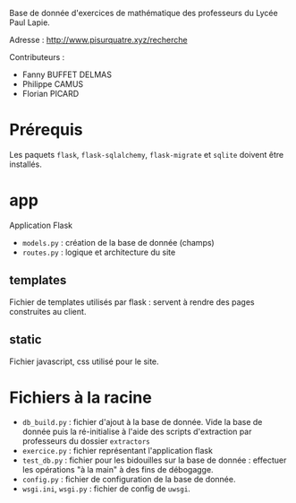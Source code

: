 Base de donnée d'exercices de mathématique des professeurs du Lycée Paul Lapie.

Adresse : http://www.pisurquatre.xyz/recherche

Contributeurs :
 - Fanny BUFFET DELMAS
 - Philippe CAMUS 
 - Florian PICARD

# Prérequis 

Les paquets `flask`, `flask-sqlalchemy`, `flask-migrate` et `sqlite` doivent être installés. 

# app

Application Flask
 - `models.py` : création de la base de donnée (champs)
 - `routes.py` : logique et architecture du site

## templates

Fichier de templates utilisés par flask : servent à rendre des pages construites au client.

## static

Fichier javascript, css utilisé pour le site.

# Fichiers à la racine

 - `db_build.py` : fichier d'ajout à la base de donnée. Vide la base de donnée puis la ré-initialise à l'aide des scripts d'extraction par professeurs du dossier `extractors` 
 - `exercice.py` : fichier représentant l'application flask
 - `test_db.py` : fichier pour les bidouilles sur la base de donnée : effectuer les opérations "à la main" à des fins de débogagge.
 - `config.py` : fichier de configuration de la base de donnée.
 - `wsgi.ini`, `wsgi.py` : fichier de config de `uwsgi`.


